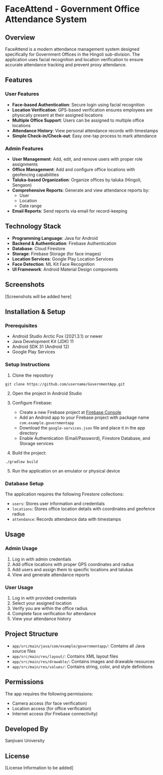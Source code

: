 # FaceAttend - Government Office Attendance System

## Overview
FaceAttend is a modern attendance management system designed specifically for Government Offices in the Hingoli sub-division. The application uses facial recognition and location verification to ensure accurate attendance tracking and prevent proxy attendance.

## Features

### User Features
- **Face-based Authentication**: Secure login using facial recognition
- **Location Verification**: GPS-based verification ensures employees are physically present at their assigned locations
- **Multiple Office Support**: Users can be assigned to multiple office locations
- **Attendance History**: View personal attendance records with timestamps
- **Simple Check-in/Check-out**: Easy one-tap process to mark attendance

### Admin Features
- **User Management**: Add, edit, and remove users with proper role assignments
- **Office Management**: Add and configure office locations with geofencing capabilities
- **Taluka-based Organization**: Organize offices by taluka (Hingoli, Sengaon)
- **Comprehensive Reports**: Generate and view attendance reports by:
  - User
  - Location
  - Date range
- **Email Reports**: Send reports via email for record-keeping

## Technology Stack
- **Programming Language**: Java for Android
- **Backend & Authentication**: Firebase Authentication
- **Database**: Cloud Firestore
- **Storage**: Firebase Storage (for face images)
- **Location Services**: Google Play Location Services
- **Face Detection**: ML Kit Face Recognition
- **UI Framework**: Android Material Design components

## Screenshots
[Screenshots will be added here]

## Installation & Setup

### Prerequisites
- Android Studio Arctic Fox (2021.3.1) or newer
- Java Development Kit (JDK) 11
- Android SDK 31 (Android 12)
- Google Play Services

### Setup Instructions
1. Clone the repository
```
git clone https://github.com/username/GovernmentApp.git
```

2. Open the project in Android Studio

3. Configure Firebase:
   - Create a new Firebase project at [Firebase Console](https://console.firebase.google.com/)
   - Add an Android app to your Firebase project with package name `com.example.governmentapp`
   - Download the `google-services.json` file and place it in the app directory
   - Enable Authentication (Email/Password), Firestore Database, and Storage services

4. Build the project:
```
./gradlew build
```

5. Run the application on an emulator or physical device

### Database Setup
The application requires the following Firestore collections:
- `users`: Stores user information and credentials
- `locations`: Stores office location details with coordinates and geofence radius
- `attendance`: Records attendance data with timestamps

## Usage

### Admin Usage
1. Log in with admin credentials
2. Add office locations with proper GPS coordinates and radius
3. Add users and assign them to specific locations and talukas
4. View and generate attendance reports

### User Usage
1. Log in with provided credentials
2. Select your assigned location
3. Verify you are within the office radius
4. Complete face verification for attendance
5. View your attendance history

## Project Structure
- `app/src/main/java/com/example/governmentapp/`: Contains all Java source files
- `app/src/main/res/layout/`: Contains XML layout files
- `app/src/main/res/drawable/`: Contains images and drawable resources
- `app/src/main/res/values/`: Contains string, color, and style definitions

## Permissions
The app requires the following permissions:
- Camera access (for face verification)
- Location access (for office verification)
- Internet access (for Firebase connectivity)

## Developed By
Sanjivani University

## License
[License Information to be added] 